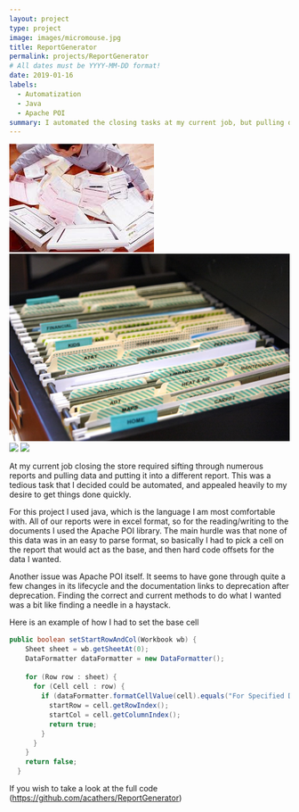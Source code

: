 ```yaml
---
layout: project
type: project
image: images/micromouse.jpg
title: ReportGenerator
permalink: projects/ReportGenerator
# All dates must be YYYY-MM-DD format!
date: 2019-01-16
labels:
  - Automatization
  - Java
  - Apache POI
summary: I automated the closing tasks at my current job, but pulling data from multiple excel documents using Apache POI
---
```


<div class="ui small rounded images">
  <img class="ui image" src="../images/papers-everywhere.jpg">
  <img class="ui image" src="../images/papers-organized.jpg">
  <img class="ui image" src="../images/micromouse.jpg">
  <img class="ui image" src="../images/micromouse-circuit.png">
</div>

At my current job closing the store required sifting through numerous reports and pulling data and putting it into a different report. This was a tedious task that I decided could be automated, and appealed heavily to my desire to get things done quickly.

For this project I used java, which is the language I am most comfortable with. All of our reports were in excel format, so for the reading/writing to the documents I used the Apache POI library. The main hurdle was that none of this data was in an easy to parse format, so basically I had to pick a cell on the report that would act as the base, and then hard code offsets for the data I wanted. 

Another issue was Apache POI itself. It seems to have gone through quite a few changes in its lifecycle and the documentation links to deprecation after deprecation. Finding the correct and current methods to do what I wanted was a bit like finding a needle in a haystack. 

Here is an example of how I had to set the base cell

```java
public boolean setStartRowAndCol(Workbook wb) { 
    Sheet sheet = wb.getSheetAt(0);
    DataFormatter dataFormatter = new DataFormatter();

    for (Row row : sheet) {
      for (Cell cell : row) {
        if (dataFormatter.formatCellValue(cell).equals("For Specified Date Range")) {
          startRow = cell.getRowIndex();
          startCol = cell.getColumnIndex();
          return true;
        }
      }
    }
    return false;
  }
```

If you wish to take a look at the full code (https://github.com/acathers/ReportGenerator)



